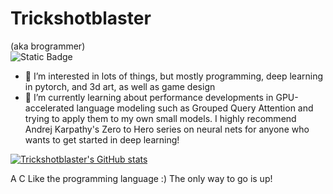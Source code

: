 <h1>Trickshotblaster</h1>

(aka brogrammer)
<br>
![Static Badge](https://img.shields.io/badge/PyTorch-%23EE4C2C?logo=Pytorch&logoColor=white)

- 👀 I’m interested in lots of things, but mostly programming, deep learning in pytorch, and 3d art, as well as game design
- 🌱 I’m currently learning about  performance developments in GPU-accelerated language modeling such as Grouped Query Attention and trying to apply them to my own small models. I highly recommend Andrej Karpathy's Zero to Hero series on neural nets for anyone who wants to get started in deep learning!

[![Trickshotblaster's GitHub stats](https://github-readme-stats.vercel.app/api?username=Trickshotblaster&show_icons=true&theme=radical)](https://github.com/anuraghazra/github-readme-stats)

A C Like the programming language :)
The only way to go is up!
<!---
Trickshotblaster/Trickshotblaster is a ✨ special ✨ repository because its `README.md` (this file) appears on your GitHub profile.
You can click the Preview link to take a look at your changes.
--->

